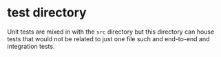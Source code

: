 # test directory
Unit tests are mixed in with the `src` directory but this directory can house tests that would not be related to just
one file such and end-to-end and integration tests.
